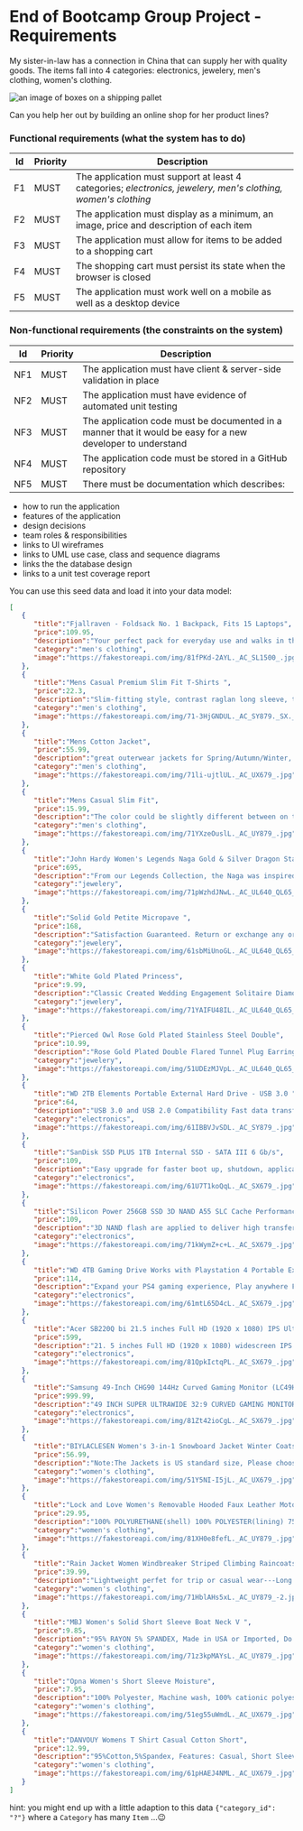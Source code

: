 # End of Bootcamp Group Project - Requirements

My sister-in-law has a connection in China that can supply her with quality goods. The items fall into 4 categories: electronics, jewelery, men's clothing, women's clothing.

![an image of boxes on a shipping pallet](https://c.pxhere.com/photos/1d/af/pallet_goods_freighter_transport_wood_boxes_cardboard_fragile-493554.jpg!d "https://pxhere.com/en/photo/493554?utm_content=clipUser&utm_medium=referral&utm_source=pxhere - creative commons licence")

Can you help her out by building an online shop for her product lines?

### Functional requirements (what the system has to do)
|Id|Priority|Description|
|--|--------|-----------|
|F1|MUST|The application must support at least 4 categories; _electronics, jewelery, men's clothing, women's clothing_|
|F2|MUST|The application must display as a minimum, an image, price and description of each item|
|F3|MUST|The application must allow for items to be added to a shopping cart|
|F4|MUST|The shopping cart must persist its state when the browser is closed|
|F5|MUST|The application must work well on a mobile as well as a desktop device|

### Non-functional requirements (the constraints on the system)
|Id|Priority|Description|
|--|--------|-----------|
|NF1|MUST|The application must have client & server-side validation in place|
|NF2|MUST|The application must have evidence of automated unit testing|
|NF3|MUST|The application code must be documented in a manner that it would be easy for a new developer to understand|
|NF4|MUST|The application code must be stored in a GitHub repository|
|NF5|MUST|There must be documentation which describes:|
  * how to run the application
  * features of the application
  * design decisions
  * team roles & responsibilities
  * links to UI wireframes
  * links to UML use case, class and sequence diagrams
  * links the the database design
  * links to a unit test coverage report

You can use this seed data and load it into your data model:

```json
[
   {
      "title":"Fjallraven - Foldsack No. 1 Backpack, Fits 15 Laptops",
      "price":109.95,
      "description":"Your perfect pack for everyday use and walks in the forest. Stash your laptop (up to 15 inches) in the padded sleeve, your everyday",
      "category":"men's clothing",
      "image":"https://fakestoreapi.com/img/81fPKd-2AYL._AC_SL1500_.jpg"
   },
   {
      "title":"Mens Casual Premium Slim Fit T-Shirts ",
      "price":22.3,
      "description":"Slim-fitting style, contrast raglan long sleeve, three-button henley placket, light weight & soft fabric for breathable and comfortable wearing. And Solid stitched shirts with round neck made for durability and a great fit for casual fashion wear and diehard baseball fans. The Henley style round neckline includes a three-button placket.",
      "category":"men's clothing",
      "image":"https://fakestoreapi.com/img/71-3HjGNDUL._AC_SY879._SX._UX._SY._UY_.jpg"
   },
   {
      "title":"Mens Cotton Jacket",
      "price":55.99,
      "description":"great outerwear jackets for Spring/Autumn/Winter, suitable for many occasions, such as working, hiking, camping, mountain/rock climbing, cycling, traveling or other outdoors. Good gift choice for you or your family member. A warm hearted love to Father, husband or son in this thanksgiving or Christmas Day.",
      "category":"men's clothing",
      "image":"https://fakestoreapi.com/img/71li-ujtlUL._AC_UX679_.jpg"
   },
   {
      "title":"Mens Casual Slim Fit",
      "price":15.99,
      "description":"The color could be slightly different between on the screen and in practice. / Please note that body builds vary by person, therefore, detailed size information should be reviewed below on the product description.",
      "category":"men's clothing",
      "image":"https://fakestoreapi.com/img/71YXzeOuslL._AC_UY879_.jpg"
   },
   {
      "title":"John Hardy Women's Legends Naga Gold & Silver Dragon Station Chain Bracelet",
      "price":695,
      "description":"From our Legends Collection, the Naga was inspired by the mythical water dragon that protects the ocean's pearl. Wear facing inward to be bestowed with love and abundance, or outward for protection.",
      "category":"jewelery",
      "image":"https://fakestoreapi.com/img/71pWzhdJNwL._AC_UL640_QL65_ML3_.jpg"
   },
   {
      "title":"Solid Gold Petite Micropave ",
      "price":168,
      "description":"Satisfaction Guaranteed. Return or exchange any order within 30 days.Designed and sold by Hafeez Center in the United States. Satisfaction Guaranteed. Return or exchange any order within 30 days.",
      "category":"jewelery",
      "image":"https://fakestoreapi.com/img/61sbMiUnoGL._AC_UL640_QL65_ML3_.jpg"
   },
   {
      "title":"White Gold Plated Princess",
      "price":9.99,
      "description":"Classic Created Wedding Engagement Solitaire Diamond Promise Ring for Her. Gifts to spoil your love more for Engagement, Wedding, Anniversary, Valentine's Day...",
      "category":"jewelery",
      "image":"https://fakestoreapi.com/img/71YAIFU48IL._AC_UL640_QL65_ML3_.jpg"
   },
   {
      "title":"Pierced Owl Rose Gold Plated Stainless Steel Double",
      "price":10.99,
      "description":"Rose Gold Plated Double Flared Tunnel Plug Earrings. Made of 316L Stainless Steel",
      "category":"jewelery",
      "image":"https://fakestoreapi.com/img/51UDEzMJVpL._AC_UL640_QL65_ML3_.jpg"
   },
   {
      "title":"WD 2TB Elements Portable External Hard Drive - USB 3.0 ",
      "price":64,
      "description":"USB 3.0 and USB 2.0 Compatibility Fast data transfers Improve PC Performance High Capacity; Compatibility Formatted NTFS for Windows 10, Windows 8.1, Windows 7; Reformatting may be required for other operating systems; Compatibility may vary depending on user’s hardware configuration and operating system",
      "category":"electronics",
      "image":"https://fakestoreapi.com/img/61IBBVJvSDL._AC_SY879_.jpg"
   },
   {
      "title":"SanDisk SSD PLUS 1TB Internal SSD - SATA III 6 Gb/s",
      "price":109,
      "description":"Easy upgrade for faster boot up, shutdown, application load and response (As compared to 5400 RPM SATA 2.5” hard drive; Based on published specifications and internal benchmarking tests using PCMark vantage scores) Boosts burst write performance, making it ideal for typical PC workloads The perfect balance of performance and reliability Read/write speeds of up to 535MB/s/450MB/s (Based on internal testing; Performance may vary depending upon drive capacity, host device, OS and application.)",
      "category":"electronics",
      "image":"https://fakestoreapi.com/img/61U7T1koQqL._AC_SX679_.jpg"
   },
   {
      "title":"Silicon Power 256GB SSD 3D NAND A55 SLC Cache Performance Boost SATA III 2.5",
      "price":109,
      "description":"3D NAND flash are applied to deliver high transfer speeds Remarkable transfer speeds that enable faster bootup and improved overall system performance. The advanced SLC Cache Technology allows performance boost and longer lifespan 7mm slim design suitable for Ultrabooks and Ultra-slim notebooks. Supports TRIM command, Garbage Collection technology, RAID, and ECC (Error Checking & Correction) to provide the optimized performance and enhanced reliability.",
      "category":"electronics",
      "image":"https://fakestoreapi.com/img/71kWymZ+c+L._AC_SX679_.jpg"
   },
   {
      "title":"WD 4TB Gaming Drive Works with Playstation 4 Portable External Hard Drive",
      "price":114,
      "description":"Expand your PS4 gaming experience, Play anywhere Fast and easy, setup Sleek design with high capacity, 3-year manufacturer's limited warranty",
      "category":"electronics",
      "image":"https://fakestoreapi.com/img/61mtL65D4cL._AC_SX679_.jpg"
   },
   {
      "title":"Acer SB220Q bi 21.5 inches Full HD (1920 x 1080) IPS Ultra-Thin",
      "price":599,
      "description":"21. 5 inches Full HD (1920 x 1080) widescreen IPS display And Radeon free Sync technology. No compatibility for VESA Mount Refresh Rate: 75Hz - Using HDMI port Zero-frame design | ultra-thin | 4ms response time | IPS panel Aspect ratio - 16: 9. Color Supported - 16. 7 million colors. Brightness - 250 nit Tilt angle -5 degree to 15 degree. Horizontal viewing angle-178 degree. Vertical viewing angle-178 degree 75 hertz",
      "category":"electronics",
      "image":"https://fakestoreapi.com/img/81QpkIctqPL._AC_SX679_.jpg"
   },
   {
      "title":"Samsung 49-Inch CHG90 144Hz Curved Gaming Monitor (LC49HG90DMNXZA) – Super Ultrawide Screen QLED ",
      "price":999.99,
      "description":"49 INCH SUPER ULTRAWIDE 32:9 CURVED GAMING MONITOR with dual 27 inch screen side by side QUANTUM DOT (QLED) TECHNOLOGY, HDR support and factory calibration provides stunningly realistic and accurate color and contrast 144HZ HIGH REFRESH RATE and 1ms ultra fast response time work to eliminate motion blur, ghosting, and reduce input lag",
      "category":"electronics",
      "image":"https://fakestoreapi.com/img/81Zt42ioCgL._AC_SX679_.jpg"
   },
   {
      "title":"BIYLACLESEN Women's 3-in-1 Snowboard Jacket Winter Coats",
      "price":56.99,
      "description":"Note:The Jackets is US standard size, Please choose size as your usual wear Material: 100% Polyester; Detachable Liner Fabric: Warm Fleece. Detachable Functional Liner: Skin Friendly, Lightweigt and Warm.Stand Collar Liner jacket, keep you warm in cold weather. Zippered Pockets: 2 Zippered Hand Pockets, 2 Zippered Pockets on Chest (enough to keep cards or keys)and 1 Hidden Pocket Inside.Zippered Hand Pockets and Hidden Pocket keep your things secure. Humanized Design: Adjustable and Detachable Hood and Adjustable cuff to prevent the wind and water,for a comfortable fit. 3 in 1 Detachable Design provide more convenience, you can separate the coat and inner as needed, or wear it together. It is suitable for different season and help you adapt to different climates",
      "category":"women's clothing",
      "image":"https://fakestoreapi.com/img/51Y5NI-I5jL._AC_UX679_.jpg"
   },
   {
      "title":"Lock and Love Women's Removable Hooded Faux Leather Moto Biker Jacket",
      "price":29.95,
      "description":"100% POLYURETHANE(shell) 100% POLYESTER(lining) 75% POLYESTER 25% COTTON (SWEATER), Faux leather material for style and comfort / 2 pockets of front, 2-For-One Hooded denim style faux leather jacket, Button detail on waist / Detail stitching at sides, HAND WASH ONLY / DO NOT BLEACH / LINE DRY / DO NOT IRON",
      "category":"women's clothing",
      "image":"https://fakestoreapi.com/img/81XH0e8fefL._AC_UY879_.jpg"
   },
   {
      "title":"Rain Jacket Women Windbreaker Striped Climbing Raincoats",
      "price":39.99,
      "description":"Lightweight perfet for trip or casual wear---Long sleeve with hooded, adjustable drawstring waist design. Button and zipper front closure raincoat, fully stripes Lined and The Raincoat has 2 side pockets are a good size to hold all kinds of things, it covers the hips, and the hood is generous but doesn't overdo it.Attached Cotton Lined Hood with Adjustable Drawstrings give it a real styled look.",
      "category":"women's clothing",
      "image":"https://fakestoreapi.com/img/71HblAHs5xL._AC_UY879_-2.jpg"
   },
   {
      "title":"MBJ Women's Solid Short Sleeve Boat Neck V ",
      "price":9.85,
      "description":"95% RAYON 5% SPANDEX, Made in USA or Imported, Do Not Bleach, Lightweight fabric with great stretch for comfort, Ribbed on sleeves and neckline / Double stitching on bottom hem",
      "category":"women's clothing",
      "image":"https://fakestoreapi.com/img/71z3kpMAYsL._AC_UY879_.jpg"
   },
   {
      "title":"Opna Women's Short Sleeve Moisture",
      "price":7.95,
      "description":"100% Polyester, Machine wash, 100% cationic polyester interlock, Machine Wash & Pre Shrunk for a Great Fit, Lightweight, roomy and highly breathable with moisture wicking fabric which helps to keep moisture away, Soft Lightweight Fabric with comfortable V-neck collar and a slimmer fit, delivers a sleek, more feminine silhouette and Added Comfort",
      "category":"women's clothing",
      "image":"https://fakestoreapi.com/img/51eg55uWmdL._AC_UX679_.jpg"
   },
   {
      "title":"DANVOUY Womens T Shirt Casual Cotton Short",
      "price":12.99,
      "description":"95%Cotton,5%Spandex, Features: Casual, Short Sleeve, Letter Print,V-Neck,Fashion Tees, The fabric is soft and has some stretch., Occasion: Casual/Office/Beach/School/Home/Street. Season: Spring,Summer,Autumn,Winter.",
      "category":"women's clothing",
      "image":"https://fakestoreapi.com/img/61pHAEJ4NML._AC_UX679_.jpg"
   }
]
```
hint: you might end up with a little adaption to this data `{"category_id": "?"}` where a `Category` has many `Item` ...😉
